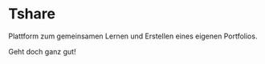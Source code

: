 # Tshare
Plattform zum gemeinsamen Lernen und Erstellen eines eigenen Portfolios. 

Geht doch ganz gut!
